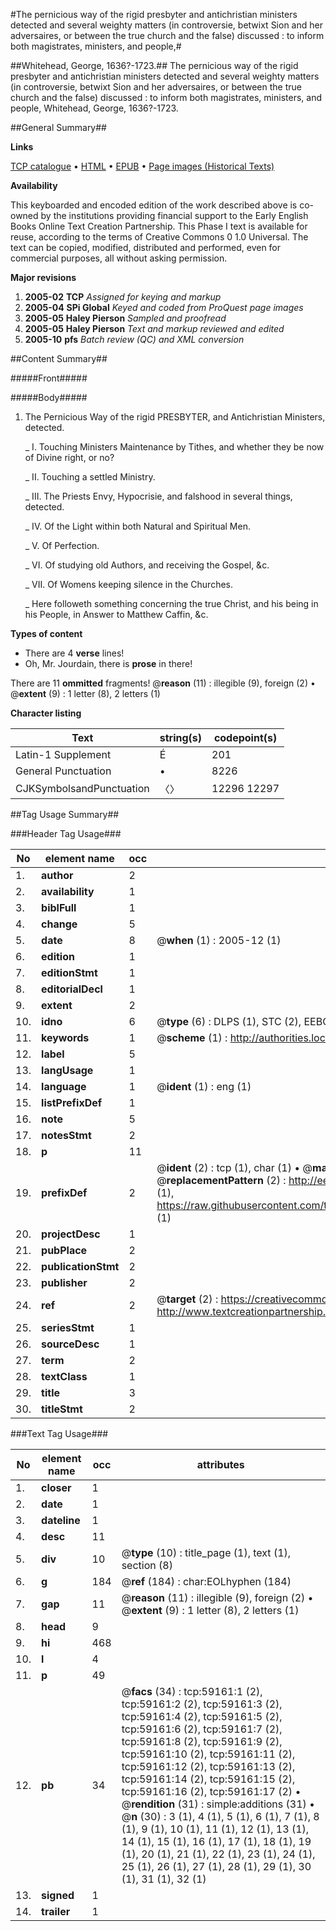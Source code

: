 #The pernicious way of the rigid presbyter and antichristian ministers detected and several weighty matters (in controversie, betwixt Sion and her adversaires, or between the true church and the false) discussed : to inform both magistrates, ministers, and people,#

##Whitehead, George, 1636?-1723.##
The pernicious way of the rigid presbyter and antichristian ministers detected and several weighty matters (in controversie, betwixt Sion and her adversaires, or between the true church and the false) discussed : to inform both magistrates, ministers, and people,
Whitehead, George, 1636?-1723.

##General Summary##

**Links**

[TCP catalogue](http://www.ota.ox.ac.uk/tcp/)  • 
[HTML](http://tei.it.ox.ac.uk/tcp/Texts-HTML/free/A65/A65877.html)  • 
[EPUB](http://tei.it.ox.ac.uk/tcp/Texts-EPUB/free/A65/A65877.epub) • 
[Page images (Historical Texts)](https://data.historicaltexts.jisc.ac.uk/view?pubId=eebo-12301943e&pageId=eebo-12301943e-59161-1)

**Availability**

This keyboarded and encoded edition of the
	       work described above is co-owned by the institutions
	       providing financial support to the Early English Books
	       Online Text Creation Partnership. This Phase I text is
	       available for reuse, according to the terms of Creative
	       Commons 0 1.0 Universal. The text can be copied,
	       modified, distributed and performed, even for
	       commercial purposes, all without asking permission.

**Major revisions**

1. __2005-02__ __TCP__ *Assigned for keying and markup*
1. __2005-04__ __SPi Global__ *Keyed and coded from ProQuest page images*
1. __2005-05__ __Haley Pierson__ *Sampled and proofread*
1. __2005-05__ __Haley Pierson__ *Text and markup reviewed and edited*
1. __2005-10__ __pfs__ *Batch review (QC) and XML conversion*

##Content Summary##

#####Front#####

#####Body#####

1. The Pernicious Way of the rigid PRESBYTER, and Antichristian Ministers, detected.

    _ I. Touching Ministers Maintenance by Tithes, and whether they be now of Divine right, or no?

    _ II. Touching a settled Ministry.

    _ III. The Priests Envy, Hypocrisie, and falshood in several things, detected.

    _ IV. Of the Light within both Natural and Spiritual Men.

    _ V. Of Perfection.

    _ VI. Of studying old Authors, and receiving the Gospel, &c.

    _ VII. Of Womens keeping silence in the Churches.

    _ Here followeth something concerning the true Christ, and his being in his People, in Answer to Matthew Caffin, &c.

**Types of content**

  * There are 4 **verse** lines!
  * Oh, Mr. Jourdain, there is **prose** in there!

There are 11 **ommitted** fragments! 
 @__reason__ (11) : illegible (9), foreign (2)  •  @__extent__ (9) : 1 letter (8), 2 letters (1)

**Character listing**


|Text|string(s)|codepoint(s)|
|---|---|---|
|Latin-1 Supplement|É|201|
|General Punctuation|•|8226|
|CJKSymbolsandPunctuation|〈〉|12296 12297|

##Tag Usage Summary##

###Header Tag Usage###

|No|element name|occ|attributes|
|---|---|---|---|
|1.|__author__|2||
|2.|__availability__|1||
|3.|__biblFull__|1||
|4.|__change__|5||
|5.|__date__|8| @__when__ (1) : 2005-12 (1)|
|6.|__edition__|1||
|7.|__editionStmt__|1||
|8.|__editorialDecl__|1||
|9.|__extent__|2||
|10.|__idno__|6| @__type__ (6) : DLPS (1), STC (2), EEBO-CITATION (1), OCLC (1), VID (1)|
|11.|__keywords__|1| @__scheme__ (1) : http://authorities.loc.gov/ (1)|
|12.|__label__|5||
|13.|__langUsage__|1||
|14.|__language__|1| @__ident__ (1) : eng (1)|
|15.|__listPrefixDef__|1||
|16.|__note__|5||
|17.|__notesStmt__|2||
|18.|__p__|11||
|19.|__prefixDef__|2| @__ident__ (2) : tcp (1), char (1)  •  @__matchPattern__ (2) : ([0-9\-]+):([0-9IVX]+) (1), (.+) (1)  •  @__replacementPattern__ (2) : http://eebo.chadwyck.com/downloadtiff?vid=$1&page=$2 (1), https://raw.githubusercontent.com/textcreationpartnership/Texts/master/tcpchars.xml#$1 (1)|
|20.|__projectDesc__|1||
|21.|__pubPlace__|2||
|22.|__publicationStmt__|2||
|23.|__publisher__|2||
|24.|__ref__|2| @__target__ (2) : https://creativecommons.org/publicdomain/zero/1.0/ (1), http://www.textcreationpartnership.org/docs/. (1)|
|25.|__seriesStmt__|1||
|26.|__sourceDesc__|1||
|27.|__term__|2||
|28.|__textClass__|1||
|29.|__title__|3||
|30.|__titleStmt__|2||


###Text Tag Usage###

|No|element name|occ|attributes|
|---|---|---|---|
|1.|__closer__|1||
|2.|__date__|1||
|3.|__dateline__|1||
|4.|__desc__|11||
|5.|__div__|10| @__type__ (10) : title_page (1), text (1), section (8)|
|6.|__g__|184| @__ref__ (184) : char:EOLhyphen (184)|
|7.|__gap__|11| @__reason__ (11) : illegible (9), foreign (2)  •  @__extent__ (9) : 1 letter (8), 2 letters (1)|
|8.|__head__|9||
|9.|__hi__|468||
|10.|__l__|4||
|11.|__p__|49||
|12.|__pb__|34| @__facs__ (34) : tcp:59161:1 (2), tcp:59161:2 (2), tcp:59161:3 (2), tcp:59161:4 (2), tcp:59161:5 (2), tcp:59161:6 (2), tcp:59161:7 (2), tcp:59161:8 (2), tcp:59161:9 (2), tcp:59161:10 (2), tcp:59161:11 (2), tcp:59161:12 (2), tcp:59161:13 (2), tcp:59161:14 (2), tcp:59161:15 (2), tcp:59161:16 (2), tcp:59161:17 (2)  •  @__rendition__ (31) : simple:additions (31)  •  @__n__ (30) : 3 (1), 4 (1), 5 (1), 6 (1), 7 (1), 8 (1), 9 (1), 10 (1), 11 (1), 12 (1), 13 (1), 14 (1), 15 (1), 16 (1), 17 (1), 18 (1), 19 (1), 20 (1), 21 (1), 22 (1), 23 (1), 24 (1), 25 (1), 26 (1), 27 (1), 28 (1), 29 (1), 30 (1), 31 (1), 32 (1)|
|13.|__signed__|1||
|14.|__trailer__|1||

